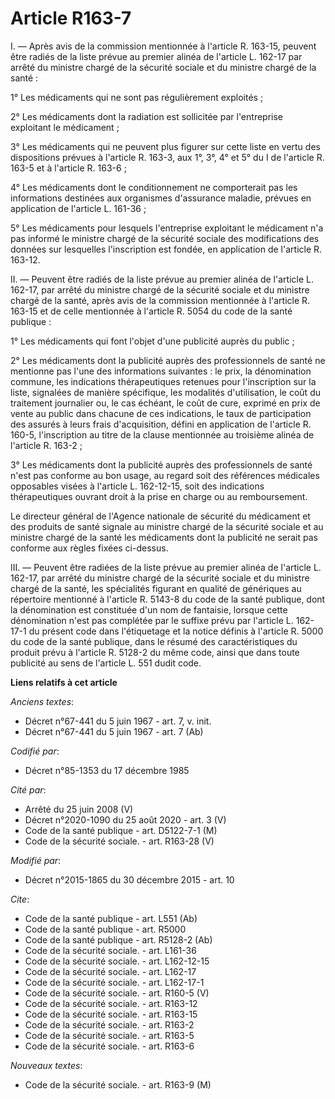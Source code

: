 # Article R163-7

I. ― Après avis de la commission mentionnée à l'article R. 163-15, peuvent être radiés de la liste prévue au premier alinéa
de l'article L. 162-17 par arrêté du ministre chargé de la sécurité sociale et du ministre chargé de la santé : 

1° Les médicaments qui ne sont pas régulièrement exploités ; 

2° Les médicaments dont la radiation est sollicitée par l'entreprise exploitant le médicament ; 

3° Les médicaments qui ne peuvent plus figurer sur cette liste en vertu des dispositions prévues à l'article R. 163-3, aux
1°, 3°, 4° et 5° du I de l'article R. 163-5 et à l'article R. 163-6 ; 

4° Les médicaments dont le conditionnement ne comporterait pas les informations destinées aux organismes d'assurance maladie,
prévues en application de l'article L. 161-36 ; 

5° Les médicaments pour lesquels l'entreprise exploitant le médicament n'a pas informé le ministre chargé de la sécurité
sociale des modifications des données sur lesquelles l'inscription est fondée, en application de l'article R. 163-12. 

II. ― Peuvent être radiés de la liste prévue au premier alinéa de l'article L. 162-17, par arrêté du ministre chargé de la
sécurité sociale et du ministre chargé de la santé, après avis de la commission mentionnée à l'article R. 163-15 et de celle
mentionnée à l'article R. 5054 du code de la santé publique : 

1° Les médicaments qui font l'objet d'une publicité auprès du public ; 

2° Les médicaments dont la publicité auprès des professionnels de santé ne mentionne pas l'une des informations suivantes :
le prix, la dénomination commune, les indications thérapeutiques retenues pour l'inscription sur la liste, signalées de
manière spécifique, les modalités d'utilisation, le coût du traitement journalier ou, le cas échéant, le coût de cure,
exprimé en prix de vente au public dans chacune de ces indications, le taux de participation des assurés à leurs frais
d'acquisition, défini en application de l'article R. 160-5, l'inscription au titre de la clause mentionnée au troisième
alinéa de l'article R. 163-2 ; 

3° Les médicaments dont la publicité auprès des professionnels de santé n'est pas conforme au bon usage, au regard soit des
références médicales opposables visées à l'article L. 162-12-15, soit des indications thérapeutiques ouvrant droit à la prise
en charge ou au remboursement. 

Le directeur général de l'Agence nationale de sécurité du médicament et des produits de santé signale au ministre chargé de
la sécurité sociale et au ministre chargé de la santé les médicaments dont la publicité ne serait pas conforme aux règles
fixées ci-dessus. 

III. ― Peuvent être radiées de la liste prévue au premier alinéa de l'article L. 162-17, par arrêté du ministre chargé de la
sécurité sociale et du ministre chargé de la santé, les spécialités figurant en qualité de génériques au répertoire mentionné
à l'article R. 5143-8 du code de la santé publique, dont la dénomination est constituée d'un nom de fantaisie, lorsque cette
dénomination n'est pas complétée par le suffixe prévu par l'article L. 162-17-1 du présent code dans l'étiquetage et la
notice définis à l'article R. 5000 du code de la santé publique, dans le résumé des caractéristiques du produit prévu à
l'article R. 5128-2 du même code, ainsi que dans toute publicité au sens de l'article L. 551 dudit code.

**Liens relatifs à cet article**

_Anciens textes_:

  - Décret n°67-441 du 5 juin 1967 - art. 7, v. init.
  - Décret n°67-441 du 5 juin 1967 - art. 7 (Ab)

_Codifié par_:

  - Décret n°85-1353 du 17 décembre 1985

_Cité par_:

  - Arrêté du 25 juin 2008 (V)
  - Décret n°2020-1090 du 25 août 2020 - art. 3 (V)
  - Code de la santé publique - art. D5122-7-1 (M)
  - Code de la sécurité sociale. - art. R163-28 (V)

_Modifié par_:

  - Décret n°2015-1865 du 30 décembre 2015 - art. 10

_Cite_:

  - Code de la santé publique - art. L551 (Ab)
  - Code de la santé publique - art. R5000
  - Code de la santé publique - art. R5128-2 (Ab)
  - Code de la sécurité sociale. - art. L161-36
  - Code de la sécurité sociale. - art. L162-12-15
  - Code de la sécurité sociale. - art. L162-17
  - Code de la sécurité sociale. - art. L162-17-1
  - Code de la sécurité sociale. - art. R160-5 (V)
  - Code de la sécurité sociale. - art. R163-12
  - Code de la sécurité sociale. - art. R163-15
  - Code de la sécurité sociale. - art. R163-2
  - Code de la sécurité sociale. - art. R163-5
  - Code de la sécurité sociale. - art. R163-6

_Nouveaux textes_:

  - Code de la sécurité sociale. - art. R163-9 (M)
